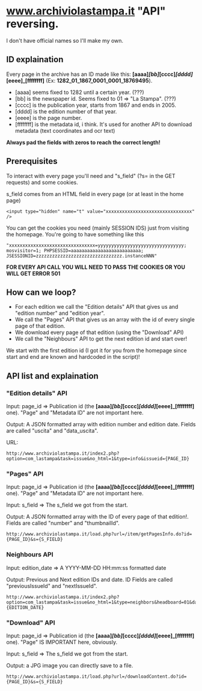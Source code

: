 # www.archiviolastampa.it "API" reversing.

I don't have official names so I'll make my own.

## ID explaination

Every page in the archive has an ID made like this: **[aaaa]_[bb]_[cccc]_[dddd]_[eeee]_[ffffffff]** (Ex: **1282_01_1867_0001_0001_18769495**).

- [aaaa] seems fixed to 1282 until a certain year. (???)
- [bb] is the newspaper id. Seems fixed to 01 => "La Stampa". (???)
- [cccc] is the publication year, starts from 1867 and ends in 2005.
- [dddd] is the edition number of that year.
- [eeee] is the page number.
- [ffffffff] is the metadata id, i think. It's used for another API to download metadata (text coordinates and ocr text)

**Always pad the fields with zeros to reach the correct length!**

## Prerequisites

To interact with every page you'll need and "s_field" (?s= in the GET requests) and some cookies.

s_field comes from an HTML field in every page (or at least in the home page)

```
<input type="hidden" name="t" value="xxxxxxxxxxxxxxxxxxxxxxxxxxxxxxxx" />
```

You can get the cookies you need (mainly SESSION IDS) just from visiting the homepage.
You're going to have something like this

```
"xxxxxxxxxxxxxxxxxxxxxxxxxxxxxxxx=yyyyyyyyyyyyyyyyyyyyyyyyyyyyyyyy; mosvisitor=1; PHPSESSID=aaaaaaaaaaaaaaaaaaaaaaaaaa; JSESSIONID=zzzzzzzzzzzzzzzzzzzzzzzzzzzzzzzz.instanceNNN"
```

**FOR EVERY API CALL YOU WILL NEED TO PASS THE COOKIES OR YOU WILL GET ERROR 501**

## How can we loop?

- For each edition we call the "Edition details" API that gives us and "edition number" and "edition year".
- We call the "Pages" API that gives us an array with the id of every single page of that edition.
- We download every page of that edition (using the "Download" API)
- We call the "Neighbours" API to get the next edition id and start over!

We start with the first edition id (I got it for you from the homepage since start and end are known and hardcoded in the script)!


## API list and explaination


### "Edition details" API

Input: page_id => Publication id (the **[aaaa]_[bb]_[cccc]_[dddd]_[eeee]_[ffffffff]** one). "Page" and "Metadata ID" are not important here.

Output: A JSON formatted array with edition number and edition date. Fields are called "uscita" and "data_uscita".

URL:

```
http://www.archiviolastampa.it/index2.php?option=com_lastampa&task=issue&no_html=1&type=info&issueid={PAGE_ID}
```

### "Pages" API

Input: page_id => Publication id (the **[aaaa]_[bb]_[cccc]_[dddd]_[eeee]_[ffffffff]** one). "Page" and "Metadata ID" are not important here.

Input: s_field => The s_field we got from the start.

Output: A JSON formatted array with the ID of every page of that edition!. Fields are called "number" and "thumbnailId".

```
http://www.archiviolastampa.it/load.php?url=/item/getPagesInfo.do?id={PAGE_ID}&s={S_FIELD}
```

### Neighbours API

Input: edition_date => A YYYY-MM-DD HH:mm:ss formatted date

Output: Previous and Next edition IDs and date. ID Fields are called "previousIssueId" and "nextIssueId".

```
http://www.archiviolastampa.it/index2.php?option=com_lastampa&task=issue&no_html=1&type=neighbors&headboard=01&date={EDITION_DATE}
```

### "Download" API

Input: page_id => Publication id (the **[aaaa]_[bb]_[cccc]_[dddd]_[eeee]_[ffffffff]** one). "Page" IS IMPORTANT here, obviously.

Input: s_field => The s_field we got from the start.

Output: a JPG image you can directly save to a file.

```
http://www.archiviolastampa.it/load.php?url=/downloadContent.do?id={PAGE_ID}&s={S_FIELD}
```

